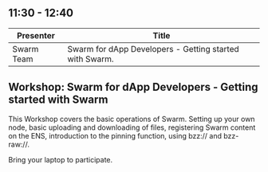 ## 11:30 - 12:40

| Presenter |Title|
| -------- | -------- |
| Swarm Team | Swarm for dApp Developers - Getting started with Swarm. |

## Workshop: Swarm for dApp Developers - Getting started with Swarm
This Workshop covers the basic operations of Swarm. Setting up your own node, basic uploading and downloading of files, registering Swarm content on the ENS, introduction to the pinning function, using bzz:// and bzz-raw://.

Bring your laptop to participate.